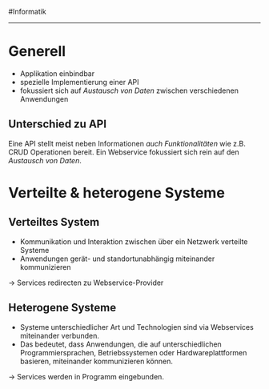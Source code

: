 #Informatik 
***
# Generell
- Applikation einbindbar
- spezielle Implementierung einer API
- fokussiert sich auf *Austausch von Daten* zwischen verschiedenen Anwendungen

## Unterschied zu API
Eine API stellt meist neben Informationen *auch Funktionalitäten* wie z.B. CRUD Operationen bereit.
Ein Webservice fokussiert sich rein auf den *Austausch von Daten*.

# Verteilte & heterogene Systeme
## Verteiltes System
- Kommunikation und Interaktion zwischen über ein Netzwerk verteilte Systeme
- Anwendungen gerät- und standortunabhängig miteinander kommunizieren

→ Services redirecten zu Webservice-Provider

## Heterogene Systeme
- Systeme unterschiedlicher Art und Technologien sind via Webservices miteinander verbunden.
- Das bedeutet, dass Anwendungen, die auf unterschiedlichen Programmiersprachen, Betriebssystemen oder Hardwareplattformen basieren, miteinander kommunizieren können.

→ Services werden in Programm eingebunden.